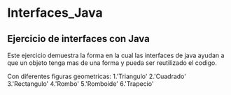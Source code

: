 # Interfaces_Java
## Ejercicio de interfaces con Java 

Este ejercicio demuestra la forma en la cual las interfaces de java ayudan a que un objeto tenga mas de una forma y pueda ser reutilizado el codigo.

Con diferentes figuras geometricas:
1.'Triangulo'
2.'Cuadrado'
3.'Rectangulo'
4.'Rombo'
5.'Romboide'
6.'Trapecio'
